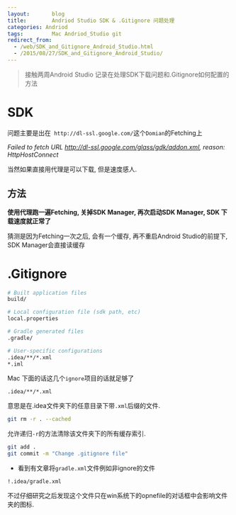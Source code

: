 ```yaml
---
layout: 	  blog
title:		  Andriod Studio SDK & .Gitignore 问题处理
categories: Andriod
tags: 		  Mac Andriod_Studio git
redirect_from:
  - /web/SDK_and_Gitignore_Android_Studio.html
  - /2015/08/27/SDK_and_Gitignore_Android_Studio/
---
```


> 接触两周Android Studio 记录在处理SDK下载问题和.Gitignore如何配置的方法

# SDK 
问题主要是出在` http://dl-ssl.google.com/`这个`Domian`的Fetching上

_Failed to fetch URL http://dl-ssl.google.com/glass/gdk/addon.xml, reason: HttpHostConnect_

当然如果直接用代理是可以下载, 但是速度感人.

## 方法

__使用代理跑一遍Fetching, 关掉SDK Manager, 再次启动SDK Manager, SDK 下载速度就正常了__

猜测是因为Fetching一次之后, 会有一个缓存, 再不重启Android Studio的前提下, SDK Manager会直接读缓存

# .Gitignore

```bash
# Built application files
build/

# Local configuration file (sdk path, etc)
local.properties

# Gradle generated files
.gradle/

# User-specific configurations
.idea/**/*.xml
*.iml

```

Mac 下面的话这几个`ignore`项目的话就足够了

```
.idea/**/*.xml
```

意思是在.idea文件夹下的任意目录下带`.xml`后缀的文件.

```bash
git rm -r . --cached
```

允许递归`-r`的方法清除该文件夹下的所有缓存索引.

```bash
git add .
git commit -m "Change .gitignore file"
```

* 看到有文章将`gradle.xml`文件例如非ignore的文件

```
!.idea/gradle.xml
```

不过仔细研究之后发现这个文件只在win系统下的opnefile的对话框中会影响文件夹的图标.